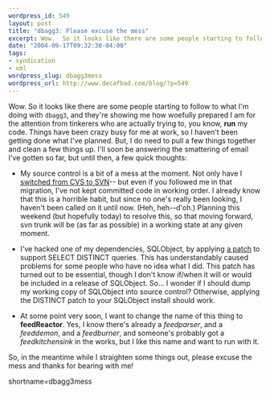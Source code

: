 ```yaml
--- 
wordpress_id: 549
layout: post
title: "dbagg3: Please excuse the mess"
excerpt: Wow.  So it looks like there are some people starting to follow to what I'm doing with dbagg3, and they're showing me how woefully prepared I am for the attention from tinkerers who are actually trying to, you know, run my code.
date: "2004-09-17T09:32:30-04:00"
tags: 
- syndication
- xml
wordpress_slug: dbagg3mess
wordpress_url: http://www.decafbad.com/blog/?p=549
---
```

Wow.  So it looks like there are some people starting to follow to what I'm doing with `dbagg3`, and they're showing me how woefully prepared I am for the attention from tinkerers who are actually trying to, you know, **run** my code.  Things have been crazy busy for me at work, so I haven't been getting done what I've planned.  But, I do need to pull a few things together and clean a few things up.  I'll soon be answering the smattering of email I've gotten so far, but until then, a few quick thoughts:

* My source control is a bit of a mess at the moment.  Not only have I [switched from CVS to SVN][svnswitch]-- but even if you followed me in that migration, I've not kept committed code in working order.  I already know that this is a horrible habit, but since no one's really been looking, I haven't been called on it until now.  (Heh, heh--d'oh.)  Planning this weekend (but hopefully today) to resolve this, so that moving forward, svn trunk will be (as far as possible) in a working state at any given moment.

* I've hacked one of my dependencies, SQLObject, by applying [a patch][sodistinct] to support SELECT DISTINCT queries.  This has understandably caused problems for some people who have no idea what I did.  This patch has turned out to be essential, though I don't know if/when it will or would be included in a release of SQLObject.  So...  I wonder if I should dump my working copy of SQLObject into source control?  Otherwise, applying the DISTINCT patch to your SQLObject install should work.

* At some point very soon, I want to change the name of this thing to **feedReactor**.  Yes, I know there's already a *feedparser*, and a *feeddemon*, and a *feedburner*, and someone's probably got a *feedkitchensink* in the works, but I like this name and want to run with it.

So, in the meantime while I straighten some things out, please excuse the mess and thanks for bearing with me!

[sodistinct]: http://sourceforge.net/mailarchive/message.php?msg_id=9122066
[svnswitch]: http://www.decafbad.com/blog/2004/09/16/moving_time_from_cvs_to_subversion
<!--more-->
shortname=dbagg3mess
